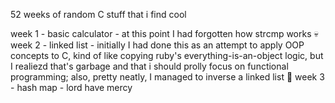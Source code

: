 52 weeks of random C stuff that i find cool

week 1 - basic calculator - at this point I had forgotten how strcmp works 💀
week 2 - linked list - initially I had done this as an attempt to apply OOP concepts to C, kind of like copying ruby's everything-is-an-object logic, but I realiezd that's garbage and that i should prolly focus on functional programming; also, pretty neatly, I managed to inverse a linked list 🥳
week 3 - hash map - lord have mercy
